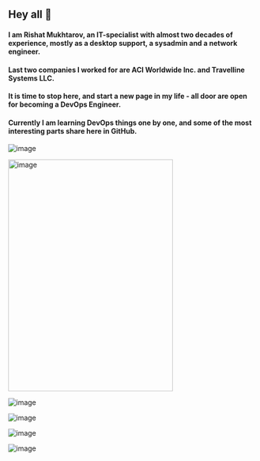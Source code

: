 ## Hey all 👋
#### I am Rishat Mukhtarov, an IT-specialist with almost two decades of experience, mostly as a desktop support, a sysadmin and a network engineer.
#### Last two companies I worked for are ACI Worldwide Inc. and Travelline Systems LLC.
#### It is time to stop here, and start a new page in my life - all door are open for becoming a DevOps Engineer.
#### Currently I am learning DevOps things one by one, and some of the most interesting parts share here in GitHub.

![image](https://github.com/user-attachments/assets/9327913d-b8e5-440c-82ac-f05e2966df55)

<img width="332.5" height="469" alt="image" src="https://github.com/user-attachments/assets/aabf4958-519e-4749-9ab9-2be79a33790c" />


![image](https://github.com/user-attachments/assets/0d33e102-182c-4753-a9f7-2c2c3691f435)

![image](https://github.com/user-attachments/assets/1b3e38d6-effa-4964-ac48-d6cc0912a083)

![image](https://github.com/user-attachments/assets/e9b03803-72d3-409c-bc5a-c5ea8af45e63)

![image](https://github.com/user-attachments/assets/36166dbb-4388-4295-9a78-d96abdaf3449)




<!--
**ritchie229/ritchie229** is a ✨ _special_ ✨ repository because its `README.md` (this file) appears on your GitHub profile.

Here are some ideas to get you started:

- 🔭 I’m currently working on ...
- 🌱 I’m currently learning ...
- 👯 I’m looking to collaborate on ...
- 🤔 I’m looking for help with ...
- 💬 Ask me about ...
- 📫 How to reach me: ...
- 😄 Pronouns: ...
- ⚡ Fun fact: ...
-->
